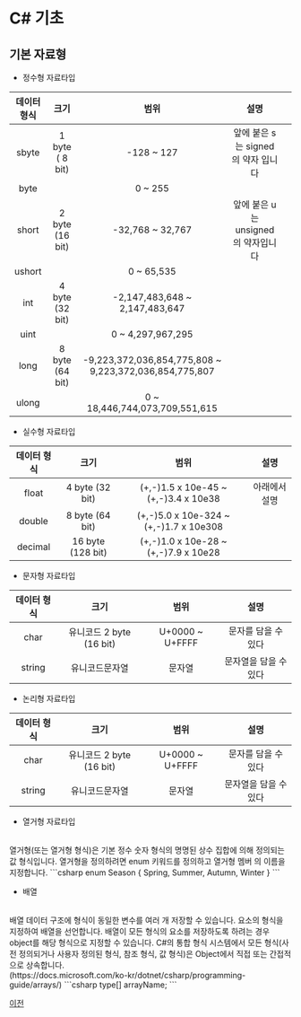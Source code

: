 # C# 기초

## 기본 자료형
- 정수형 자료타입

| 데이터 형식 |       크기      |                          범위                          |                 설명                |   |
|:-----------:|:---------------:|:------------------------------------------------------:|:-----------------------------------:|---|
|    sbyte    | 1 byte ( 8 bit) |                       -128 ~ 127                       |  앞에 붙은 s는 signed의 약자 입니다 |   |
|     byte    |                 |                         0 ~ 255                        |                                     |   |
|    short    | 2 byte (16 bit) |                    -32,768 ~ 32,767                    | 앞에 붙은 u는 unsigned의 약자입니다 |   |
|    ushort   |                 |                       0 ~ 65,535                       |                                     |   |
|     int     | 4 byte (32 bit) |             -2,147,483,648 ~ 2,147,483,647             |                                     |   |
|     uint    |                 |                    0 ~ 4,297,967,295                   |                                     |   |
|     long    | 8 byte (64 bit) | -9,223,372,036,854,775,808 ~ 9,223,372,036,854,775,807 |                                     |   |
|    ulong    |                 |             0 ~ 18,446,744,073,709,551,615             |                                     |   |

- 실수형 자료타입

| 데이터 형식 |        크기       |                   범위                  |      설명     |
|:-----------:|:-----------------:|:---------------------------------------:|:-------------:|
|    float    |  4 byte (32 bit)  |  (+,-)1.5 x 10e-45 ~ (+,-)3.4 x 10e38   | 아래에서 설명 |
|    double   |  8 byte (64 bit)  | (+,-)5.0 x 10e-324 ~ (+,-)1.7 x 10e308  |               |
|   decimal   | 16 byte (128 bit) |  (+,-)1.0 x 10e-28 ~ (+,-)7.9 x 10e28   |               |

- 문자형 자료타입

| 데이터 형식 |           크기           |       범위      |          설명         |
|:-----------:|:------------------------:|:---------------:|:---------------------:|
|     char    | 유니코드 2 byte (16 bit) | U+0000 ~ U+FFFF |  문자를 담을 수 있다  |
|    string   |      유니코드문자열      |      문자열     | 문자열을 담을 수 있다 |

- 논리형 자료타입

| 데이터 형식 |           크기           |       범위      |          설명         |
|:-----------:|:------------------------:|:---------------:|:---------------------:|
|     char    | 유니코드 2 byte (16 bit) | U+0000 ~ U+FFFF |  문자를 담을 수 있다  |
|    string   |      유니코드문자열      |      문자열     | 문자열을 담을 수 있다 |

- 열거형 자료타입
</br>
열거형(또는 열거형 형식)은 기본 정수 숫자 형식의 명명된 상수 집합에 의해 정의되는 값 형식입니다. 
열거형을 정의하려면 enum 키워드를 정의하고 열거형 멤버 의 이름을 지정합니다.
```csharp
enum Season
{
    Spring,
    Summer,
    Autumn,
    Winter
}
```

- 배열
</br>
배열 데이터 구조에 형식이 동일한 변수를 여러 개 저장할 수 있습니다. 요소의 형식을 지정하여 배열을 선언합니다. 
배열이 모든 형식의 요소를 저장하도록 하려는 경우 object를 해당 형식으로 지정할 수 있습니다. 
C#의 통합 형식 시스템에서 모든 형식(사전 정의되거나 사용자 정의된 형식, 참조 형식, 값 형식)은 Object에서 직접 또는 간접적으로 상속합니다.</br>
(https://docs.microsoft.com/ko-kr/dotnet/csharp/programming-guide/arrays/)
```csharp
type[] arrayName;
```




[이전](https://github.com/1994wjdwodbs/StudyCSharp21)
